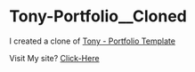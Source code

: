 # Tony-Portfolio__Cloned

I created a clone of [Tony - Portfolio Template](https://www.pxdraft.com/themeforest/tony/index-01.html#)

Visit My site? [Click-Here]()
